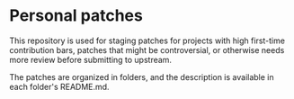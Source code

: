 # Personal patches

This repository is used for staging patches for projects with high first-time contribution bars, patches that might be controversial, or otherwise needs more review before submitting to upstream.

The patches are organized in folders, and the description is available in each folder's README.md.
